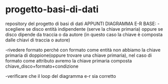 # progetto-basi-di-dati
repository del progetto di basi di dati
APPUNTI DIAGRAMMA E-R BASE: 
-scegliere se disco entità indipendente (serve la chiave primaria) oppure se disco dipende da traccia o da autore (in questo caso la chiave è composta dalle chiavi di traccia o autore) 

-rivedere formato perché con formato come entità non abbiamo la chiave primaria di doppione(oppure trovare una chiave primaria), nel caso di formato come attributo avremo la chiave primaria composta chiave_disco+formato+condizione 

-verificare che il loop del diagramma e-r sia corretto 
